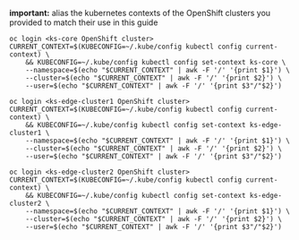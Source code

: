 <!--create-files-and-contexts-for-openshift-clusters-start-->
**important:** alias the kubernetes contexts of the OpenShift clusters you provided to match their use in this guide
```
oc login <ks-core OpenShift cluster>
CURRENT_CONTEXT=$(KUBECONFIG=~/.kube/config kubectl config current-context) \
    && KUBECONFIG=~/.kube/config kubectl config set-context ks-core \
    --namespace=$(echo "$CURRENT_CONTEXT" | awk -F '/' '{print $1}') \
    --cluster=$(echo "$CURRENT_CONTEXT" | awk -F '/' '{print $2}') \
    --user=$(echo "$CURRENT_CONTEXT" | awk -F '/' '{print $3"/"$2}')

oc login <ks-edge-cluster1 OpenShift cluster>
CURRENT_CONTEXT=$(KUBECONFIG=~/.kube/config kubectl config current-context) \
    && KUBECONFIG=~/.kube/config kubectl config set-context ks-edge-cluster1 \
    --namespace=$(echo "$CURRENT_CONTEXT" | awk -F '/' '{print $1}') \
    --cluster=$(echo "$CURRENT_CONTEXT" | awk -F '/' '{print $2}') \
    --user=$(echo "$CURRENT_CONTEXT" | awk -F '/' '{print $3"/"$2}')

oc login <ks-edge-cluster2 OpenShift cluster>
CURRENT_CONTEXT=$(KUBECONFIG=~/.kube/config kubectl config current-context) \
    && KUBECONFIG=~/.kube/config kubectl config set-context ks-edge-cluster2 \
    --namespace=$(echo "$CURRENT_CONTEXT" | awk -F '/' '{print $1}') \
    --cluster=$(echo "$CURRENT_CONTEXT" | awk -F '/' '{print $2}') \
    --user=$(echo "$CURRENT_CONTEXT" | awk -F '/' '{print $3"/"$2}')

```
<!--create-files-and-contexts-for-openshift-clusters-end-->